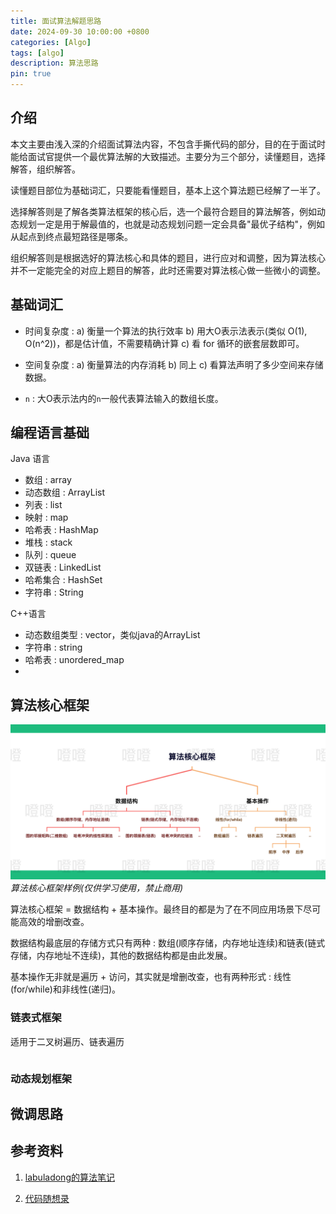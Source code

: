 ```yaml
---
title: 面试算法解题思路
date: 2024-09-30 10:00:00 +0800
categories: [Algo]
tags: [algo]
description: 算法思路
pin: true
---
```


## 介绍
本文主要由浅入深的介绍面试算法内容，不包含手撕代码的部分，目的在于面试时能给面试官提供一个最优算法解的大致描述。主要分为三个部分，读懂题目，选择解答，组织解答。

读懂题目部位为基础词汇，只要能看懂题目，基本上这个算法题已经解了一半了。

选择解答则是了解各类算法框架的核心后，选一个最符合题目的算法解答，例如动态规划一定是用于解最值的，也就是动态规划问题一定会具备"最优子结构"，例如从起点到终点最短路径是哪条。

组织解答则是根据选好的算法核心和具体的题目，进行应对和调整，因为算法核心并不一定能完全的对应上题目的解答，此时还需要对算法核心做一些微小的调整。

## 基础词汇

- 时间复杂度 : a) 衡量一个算法的执行效率 b) 用大O表示法表示(类似 O(1), O(n^2))，都是估计值，不需要精确计算 c) 看 for 循环的嵌套层数即可。

- 空间复杂度 : a) 衡量算法的内存消耗 b) 同上 c) 看算法声明了多少空间来存储数据。

- `n` : 大O表示法内的`n`一般代表算法输入的数组长度。

## 编程语言基础

Java 语言
- 数组 : array
- 动态数组 : ArrayList
- 列表 : list
- 映射 : map
- 哈希表 : HashMap
- 堆栈 : stack
- 队列 : queue
- 双链表 : LinkedList
- 哈希集合 : HashSet
- 字符串 : String

 C++语言
 - 动态数组类型 : vector，类似java的ArrayList
 - 字符串 : string
 - 哈希表 : unordered_map
 - 

## 算法核心框架

![算法核心框架样例](/assets/img/algo/algo_framework_watermark.png)
_算法核心框架样例(仅供学习使用，禁止商用)_

算法核心框架 = 数据结构 + 基本操作。最终目的都是为了在不同应用场景下尽可能高效的增删改查。

数据结构最底层的存储方式只有两种 : 数组(顺序存储，内存地址连续)和链表(链式存储，内存地址不连续)，其他的数据结构都是由此发展。

基本操作无非就是遍历 + 访问，其实就是增删改查，也有两种形式 : 线性(for/while)和非线性(递归)。

### 链表式框架
适用于二叉树遍历、链表遍历
```java

```

### 动态规划框架


## 微调思路


## 参考资料

1. [labuladong的算法笔记](https://labuladong.online/algo/home/)

2. [代码随想录](https://programmercarl.com/)

